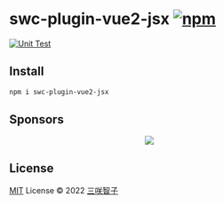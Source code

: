 # swc-plugin-vue2-jsx [![npm](https://img.shields.io/npm/v/swc-plugin-vue2-jsx.svg)](https://npmjs.com/package/swc-plugin-vue2-jsx)

[![Unit Test](https://github.com/sxzz/swc-plugin-vue2-jsx/actions/workflows/unit-test.yml/badge.svg)](https://github.com/sxzz/swc-plugin-vue2-jsx/actions/workflows/unit-test.yml)

## Install

```bash
npm i swc-plugin-vue2-jsx
```

## Sponsors

<p align="center">
  <a href="https://cdn.jsdelivr.net/gh/sxzz/sponsors/sponsors.svg">
    <img src='https://cdn.jsdelivr.net/gh/sxzz/sponsors/sponsors.svg'/>
  </a>
</p>

## License

[MIT](./LICENSE) License © 2022 [三咲智子](https://github.com/sxzz)
